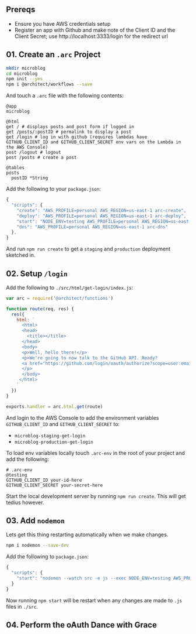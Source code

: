 ## Prereqs

- Ensure you have AWS credentials setup
- Register an app with Github and make note of the Client ID and the Client Secret; use http://localhost:3333/login for the redirect url

## 01. Create an `.arc` Project

```bash
mkdir microblog
cd microblog
npm init --yes
npm i @architect/workflows --save
```

And touch a `.arc` file with the following contents:

```
@app
microblog

@html
get / # displays posts and post form if logged in
get /posts/:postID # permalink to display a post
get /login # log in with github (requires lambdas have GITHUB_CLIENT_ID and GITHUB_CLIENT_SECRET env vars on the Lambda in the AWS Console)
post /logout # logout
post /posts # create a post

@tables
posts
  postID *String
```

Add the following to your `package.json`:

```javascript
{
  "scripts": {
    "create": "AWS_PROFILE=personal AWS_REGION=us-east-1 arc-create",
    "deploy": "AWS_PROFILE=personal AWS_REGION=us-east-1 arc-deploy",
    "start": "NODE_ENV=testing AWS_PROFILE=personal AWS_REGION=us-east-1 arc-sandbox",
    "dns": "AWS_PROFILE=personal AWS_REGION=us-east-1 arc-dns"
  },
}
```  

And run `npm run create` to get a `staging` and `production` deployment sketched in.

## 02. Setup `/login`

Add the following to `./src/html/get-login/index.js`:

```javascript
var arc = require('@architect/functions')

function route(req, res) {
  res({
    html: `
      <html>
      <head>
        <title></title>
      </head>
      <body>
      <p>Well, hello there!</p>
      <p>We're going to now talk to the GitHub API. Ready?
      <a href="https://github.com/login/oauth/authorize?scope=user:email&client_id=${process.env.GITHUB_CLIENT_ID}">Click here</a> to begin!</a>
      </p>
      </body>
     </html>
    `
  })
}

exports.handler = arc.html.get(route)
```

And login to the AWS Console to add the environment variables `GITHUB_CLIENT_ID` and `GITHUB_CLIENT_SECRET` to:

- `microblog-staging-get-login`
- `microblog-production-get-login`

To load env variables locally touch `.arc-env` in the root of your project and add the following:

```
# .arc-env
@testing
GITHUB_CLIENT_ID your-id-here
GITHUB_CLIENT_SECRET your-secret-here
```
Start the local development server by running `npm run create`. This will get tedius however.

## 03. Add `nodemon`

Lets get this thing restarting automatically when we make changes.

```bash
npm i nodemon --save-dev
```

Add the following to `package.json`:

```javascript
{
  "scripts": {
    "start": "nodemon --watch src -e js --exec NODE_ENV=testing AWS_PROFILE=personal AWS_REGION=us-east-1 arc-sandbox",
  }
}
```

Now running `npm start` will be restart when any changes are made to `.js` files in `./src`.


## 04. Perform the oAuth Dance with Grace
